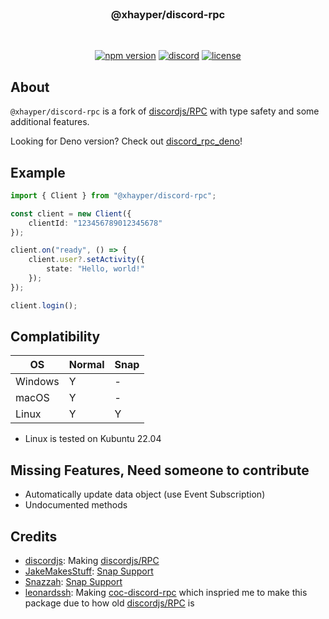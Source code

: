 <!-- markdownlint-disable -->
<div align="center">
    <br />
    <h3>@xhayper/discord-rpc</h3>
    <br />
    <p>
        <a href="https://www.npmjs.com/package/@xhayper/discord-rpc" target="_blank"><img src="https://img.shields.io/npm/v/@xhayper/discord-rpc.svg" alt="npm version"/></a>
        <a href="https://discord.com/invite/xTAR8nUs2g" target="_blank"><img src="https://img.shields.io/discord/965168309731487805.svg" alt="discord"/></a>
        <a href="https://github.com/xhayper/discord-rpc/blob/main/LICENSE" target="_blank"><img src="https://img.shields.io/github/license/xhayper/discord-rpc.svg" alt="license"/></a>
    </p>
</div>
<!-- markdownlint-enable -->

## About

`@xhayper/discord-rpc` is a fork of [discordjs/RPC](https://github.com/discordjs/RPC) with type safety and some additional features.

Looking for Deno version? Check out [discord_rpc_deno](https://github.com/xhayper/discord-rpc-deno)!

## Example

```ts
import { Client } from "@xhayper/discord-rpc";

const client = new Client({
    clientId: "123456789012345678"
});

client.on("ready", () => {
    client.user?.setActivity({
        state: "Hello, world!"
    });
});

client.login();
```

## Complatibility

| OS      | Normal | Snap |
| ------- | ------ | ---- |
| Windows | Y      | -    |
| macOS   | Y      | -    |
| Linux   | Y      | Y    |

- Linux is tested on Kubuntu 22.04

## Missing Features, Need someone to contribute

- Automatically update data object (use Event Subscription)
- Undocumented methods

## Credits

- [discordjs](https://github.com/discordjs): Making [discordjs/RPC](https://github.com/discordjs/RPC)
- [JakeMakesStuff](https://github.com/JakeMakesStuff): [Snap Support](https://github.com/discordjs/RPC/pull/152)
- [Snazzah](https://github.com/Snazzah): [Snap Support](https://github.com/Snazzah/SublimeDiscordRP/blob/c13e60cdbc5de8147881bb232f2339722c2b46b4/discord_ipc/__init__.py#L208)
- [leonardssh](https://github.com/leonardssh): Making [coc-discord-rpc](https://github.com/leonardssh/coc-discord-rpc) which inspried me to make this package due to how old [discordjs/RPC](https://github.com/discordjs/RPC) is

